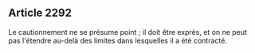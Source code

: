 Article 2292
----
Le cautionnement ne se présume point ; il doit être exprès, et on ne peut pas
l'étendre au-delà des limites dans lesquelles il a été contracté.

